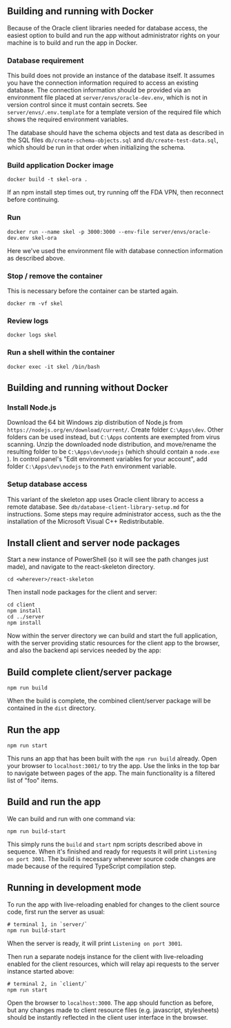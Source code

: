## Building and running with Docker

Because of the Oracle client libraries needed for database
access, the easiest option to build and run the app without
administrator rights on your machine is to build and run the
app in Docker.

### Database requirement
This build does not provide an instance of the database
itself. It assumes you have the connection information required
to access an existing database. The connection information
should be provided via an environment file placed at
`server/envs/oracle-dev.env`, which is not in version control
since it must contain secrets. See `server/envs/.env.template`
for a template version of the required file which shows the
required environment variables.

The database should have the schema objects and test data as
described in the SQL files `db/create-schema-objects.sql` and
`db/create-test-data.sql`, which should be run in that order
when initializing the schema.

### Build application Docker image
```
docker build -t skel-ora .
```
If an npm install step times out, try running off the FDA VPN, then
reconnect before continuing.

### Run 
```
docker run --name skel -p 3000:3000 --env-file server/envs/oracle-dev.env skel-ora
```
Here we've used the environment file with database connection information
as described above.
 
### Stop / remove the container
This is necessary before the container can be started again.

```
docker rm -vf skel
```

### Review logs
```
docker logs skel
```

### Run a shell within the container
```
docker exec -it skel /bin/bash
```

## Building and running without Docker

### Install Node.js
Download the 64 bit Windows zip distribution of
Node.js from `https://nodejs.org/en/download/current/`.
Create folder `C:\Apps\dev`. Other folders can be used
instead, but `C:\Apps` contents are exempted from virus
scanning. Unzip the downloaded node distribution, and
move/rename the resulting folder to be 
`C:\Apps\dev\nodejs` (which should contain a `node.exe`
). In control panel's "Edit environment variables
for your account", add folder `C:\Apps\dev\nodejs`
to the `Path` environment variable.

### Setup database access
This variant of the skeleton app uses Oracle client
library to access a remote database. See
`db/database-client-library-setup.md` for instructions.
Some steps may require administrator access, such as the
the installation of the Microsoft Visual C++ Redistributable.

## Install client and server node packages
Start a new instance of PowerShell (so it will
see the path changes just made), and navigate to
the react-skeleton directory.

```
cd <wherever>/react-skeleton
```

Then install node packages for the client and server:
```
cd client
npm install
cd ../server
npm install
```

Now within the server directory we can build and
start the full application, with the server
providing static resources for the client app to 
the browser, and also the backend api services
needed by the app:

## Build complete client/server package
```
npm run build
```

When the build is complete, the combined client/server
package will be contained in the `dist` directory.

## Run the app
```
npm run start
```

This runs an app that has been built with the
`npm run build` already. Open your browser to
`localhost:3001/` to try the app. Use the links
in the top bar to navigate between pages of the
app. The main functionality is a filtered list
of "foo" items.

## Build and run the app
We can build and run with one command via:
```
npm run build-start
```
This simply runs the `build` and `start` npm 
scripts described above in sequence. When it's
finished and ready for requests it will print
`Listening on port 3001`. The build is necessary
whenever source code changes are made because of
the required TypeScript compilation step.

## Running in development mode
To run the app with live-reloading enabled for changes
to the client source code, first run the server
as usual:

```
# terminal 1, in `server/`
npm run build-start
```
When the server is ready, it will print
`Listening on port 3001`.

Then run a separate nodejs instance for the client
with live-reloading enabled for the client resources,
which will relay api requests to the server instance
started above:
```
# terminal 2, in `client/`
npm run start
```

Open the browser to `localhost:3000`. The app should
function as before, but any changes made to client
resource files (e.g. javascript, stylesheets) should be
instantly reflected in the client user interface in the
browser.
